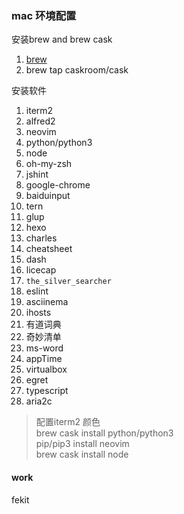 ### mac 环境配置

安装brew and brew cask

1. [ brew ](http://brew.sh/index_zh-cn.html)
2. brew tap caskroom/cask

安装软件

1. iterm2
2. alfred2
3. neovim
4. python/python3
5. node
6. oh-my-zsh
7. jshint
8. google-chrome
9. baiduinput
10. tern
11. glup
12. hexo
13. charles
14. cheatsheet
15. dash
16. licecap
17. `the_silver_searcher`
18. eslint
19. asciinema
20. ihosts
21. 有道词典
22. 奇妙清单
23. ms-word
24. appTime
25. virtualbox
26. egret
27. typescript
28. aria2c

> 配置iterm2 颜色    
> brew cask install python/python3    
> pip/pip3 install neovim    
> brew cask install node    

#### work

fekit
